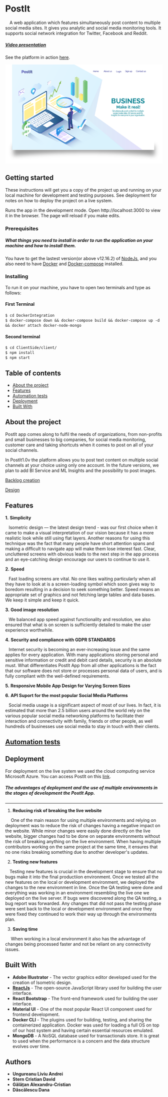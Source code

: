 # PostIt 

&emsp;A web application which features simultaneously post content to multiple social media sites. It gives you analytic and social media monitoring tools. It supports social network integration for Twitter, Facebook and Reddit.

##### [Video presentation](https://www.youtube.com/watch?v=FXMhdWJiLFk)


See the platform in action [here](https://www.youtube.com/watch?v=FXMhdWJiLFk).

![First page application](https://github.com/danadascalescu00/PostIt/blob/master/Design/Asset%201.png)

## Getting started
These instructions will get you a copy of the project up and running on your local machine for development and testing purposes. See deployment for notes on how to deploy the project on a live system.

Runs the app in the development mode.
Open http://localhost:3000 to view it in the browser.
The page will reload if you make edits.

### Prerequisites

##### What things you need to install in order to run the application on your machine and how to install them.

You have to get the lastest version(or above v12.16.2) of [NodeJs](https://www.npmjs.com/get-npm), and you also need to have [Docker](https://hub.docker.com/search?q=&type=edition&offering=community&sort=updated_at&order=desc) and [Docker-compose](https://docs.docker.com/compose/install/) installed.

### Installing

To run it on your machine, you have to open two terminals and type as follows:

#### First Terminal
```
$ cd DockerIntegration
$ docker-compose down && docker-compose build && docker-compose up -d && docker attach docker-node-mongo
```

#### Second terminal

```
$ cd ClientSide/client/
$ npm install
$ npm start
```

## Table of contents
* [About the project](#about-the-project)
* [Features](#features)
* [Automation tests](#automation-tests)
* [Deployment](#deployment)
* [Built With](#built-with)

## About the project

PostIt app comes along to fulfil the needs of organizations, from non-profits and small businesses to big companies, for social media monitoring, customer care and taking shortcuts when it comes to post on all of your social channels.

In PostIt1.0v the platform allows you to post text content on multiple social channels at your choice using only one account. In the 
future versions, we plan to add BI Service and ML Insights and the possibility to post images.

[Backlog creation](https://github.com/danadascalescu00/PostIt/tree/master/Backlog)

[Design](https://github.com/danadascalescu00/PostIt/tree/master/Design)

## Features


 **1.** **Simplicity**
 
 &ensp; Isometric design — the latest design trend - was our first choice when it came to make a visual interpretation of our vision because it has a more realistic look while still using flat layers. Another reasons for using this technique was the fact that many people have short attention spans and making a difficult to navigate app will make them lose interest fast. Clear, uncluttered screens with obvious leads to the next step in the app process and an eye-catching design encourage our users to continue to use it.
 
 
 **2.** **Speed** 
 
 &ensp; Fast loading screens are vital. No one likes waiting particularly when all they have to look at is a screen-loading symbol which soon gives way to boredom resulting in a decision to seek something better. Speed means an appropriate set of graphics and not fetching large tables and data bases. We keep it simple and keep it quick.
 
 
 **3.** **Good image resolution**
 
 &ensp; We balanced app speed against functionality and resolution, we also ensured that what is on screen is sufficiently detailed to make the user experience worthwhile.


 **4.** **Security and compliance with GDPR STANDARDS**
 
 &ensp; Internet security is becoming an ever-increasing issue and the same applies for every application. With many applications 
 storing personal and sensitive information or credit and debit card details, security is an absolute must. What differentiates PostIt 
 App from all other applications is the fact that our software does not store or processes personal data of users, and is fully 
 compliant with the well-defined requirements.
 
 
 **5.** **Responsive Mobile App Design for Varying Screen Sizes**
 
 
 
 **6.** **API Suport for the most popular Social Media Platforms**
 
 &ensp; Social media usage is a significant aspect of most of our lives. In fact, it is estimated that more than 2.5 billion users 
 around the world rely on the various popular social media networking platforms to facilitate their interaction and connectivity with 
 family, friends or other people, as well hundreds of businesses use social media to stay in touch with their clients.


## [Automation tests](https://github.com/danadascalescu00/PostIt/blob/master/DockerIntegration/testing.js)


## Deployment

For deployment on the live system we used the cloud computing service Microsoft Azure. You can access PostIt on this [link](https://postit.software/).

##### The advantages of deployment and the use of multiple environments in the stages of development the PostIt App.
___

1. **Reducing risk of breaking the live website**

&emsp; One of the main reason for using multiple environments and relying on deployment was to reduce the risk of changes having a negative impact on the website.
While minor changes were easily done directly on the live website, bigger changes had to be done on separate environments without the risk of breaking anything on the live environment. When having multiple contributors working on the same project at the same time, it ensures that no one risks breaking something due to another developer's updates.

2. **Testing new features**

&emsp;Testing new features is crucial in the development stage to ensure that no bugs make it into the final productiion environment. 
Once we tested all the new features on the local or development environment, we deployed the changes to the new environment in line. 
Once the  QA testing were done and everything was working in an environment resembling the live one we deployed on the live server. If 
bugs were discovered along the QA testing, a bug report was forwarded. Any changes that did not pass the testing phase were sent back to 
the local or development environment and once they were fixed they continued to work their way up through the environments plan.

3. **Saving time**

&emsp; When working in a local environment it also has the advantage of changes being processed faster and not be reliant on any connectivity issues.


## Built With
* **Adobe Illustrator** - The vector graphics editor developed used for the creation of Isometric design.
* **[ReactJs](https://github.com/facebook/react)** - The open-source JavaScript library used for building the user interface.
* **React Bootstrap** - The front-end framework used for building the user interface.
* **Material UI** -  One of the most popular React UI component used for frontend development.
* **Docker CLI** - The plugins used for building, testing, and sharing the containerized application. Docker was used for loading a full OS on top of our host system and having certain essential resources emulated.
* **MongoDB** - A NoSQL database used for transactionals store. It is great to used when the performance is a concern and the data structure evolves over time.

## Authors

* **Ungureanu Liviu Andrei**
* **Stern Cristian David**
* **Gălățan Alexandru-Cristian**
* **Dăscălescu Dana**
